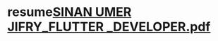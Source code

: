 # resume[SINAN UMER JIFRY_FLUTTER _DEVELOPER.pdf](https://github.com/user-attachments/files/15966153/SINAN.UMER.JIFRY_FLUTTER._DEVELOPER.pdf)
